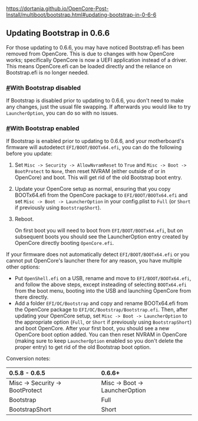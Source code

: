 https://dortania.github.io/OpenCore-Post-Install/multiboot/bootstrap.html#updating-bootstrap-in-0-6-6

## Updating Bootstrap in 0.6.6

For those updating to 0.6.6, you may have noticed Bootstrap.efi has been removed from OpenCore. This is due to changes with how OpenCore works; specifically OpenCore is now a UEFI application instead of a driver. This means OpenCore.efi can be loaded directly and the reliance on Bootstrap.efi is no longer needed.

### [#](https://dortania.github.io/OpenCore-Post-Install/multiboot/bootstrap.html#with-bootstrap-disabled)With Bootstrap disabled

If Bootstrap is disabled prior to updating to 0.6.6, you don't need to make any changes, just the usual file swapping. If afterwards you would like to try `LauncherOption`, you can do so with no issues.

### [#](https://dortania.github.io/OpenCore-Post-Install/multiboot/bootstrap.html#with-bootstrap-enabled)With Bootstrap enabled

If Bootstrap is enabled prior to updating to 0.6.6, and your motherboard's firmware will autodetect `EFI/BOOT/BOOTx64.efi`, you can do the following before you update:

1. Set `Misc -> Security -> AllowNvramReset` to `True` and `Misc -> Boot -> BootProtect` to `None`, then reset NVRAM (either outside of or in OpenCore) and boot. This will get rid of the old Bootstrap boot entry.

2. Update your OpenCore setup as normal, ensuring that you copy BOOTx64.efi from the OpenCore package to `EFI/BOOT/BOOTx64.efi` and set `Misc -> Boot -> LauncherOption` in your config.plist to `Full` (or `Short` if previously using `BootstrapShort`).

3. Reboot.

   On first boot you will need to boot from `EFI/BOOT/BOOTx64.efi`, but on subsequent boots you should see the LauncherOption entry created by OpenCore directly booting `OpenCore.efi`.

If your firmware does not automatically detect `EFI/BOOT/BOOTx64.efi` or you cannot put OpenCore's launcher there for any reason, you have multiple other options:

- Put `OpenShell.efi` on a USB, rename and move to `EFI/BOOT/BOOTx64.efi`, and follow the above steps, except insteading of selecting `BOOTx64.efi` from the boot menu, booting into the USB and launching OpenCore from there directly.
- Add a folder `EFI/OC/Bootstrap` and copy and rename BOOTx64.efi from the OpenCore package to `EFI/OC/Bootstrap/Bootstrap.efi`. Then, after updating your OpenCore setup, set `Misc -> Boot -> LauncherOption` to the appropriate option (`Full`, or `Short` if previously using `BootstrapShort`) and boot OpenCore. After your first boot, you should see a new OpenCore boot option added. You can then reset NVRAM in OpenCore (making sure to keep `LauncherOption` enabled so you don't delete the proper entry) to get rid of the old Bootstrap boot option.

Conversion notes:

| 0.5.8 - 0.6.5                   | 0.6.6+                         |
| :------------------------------ | :----------------------------- |
| Misc -> Security -> BootProtect | Misc -> Boot -> LauncherOption |
| Bootstrap                       | Full                           |
| BootstrapShort                  | Short                          |
